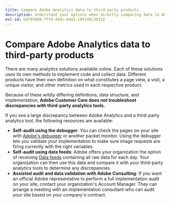 ```yaml
---
title: Compare Adobe Analytics data to third-party products
description: Understand your options when directly comparing data in Adobe Analytics to data collected by other Analytics solutions.
exl-id: b4f85088-7ffd-45dc-bdd1-c0fc8dc3b332
---
```

# Compare Adobe Analytics data to third-party products

There are many analytics solutions available online. Each of these solutions uses its own methods to implement code and collect data. Different products have their own definition on what constitutes a page view, a visit, a unique visitor, and other metrics used in each respective product.

Because of these wildly differing definitions, data structure, and implementation, **Adobe Customer Care does not troubleshoot discrepancies with third-party analytics tools.**

If you see a large discrepancy between Adobe Analytics and a third-party analytics tool, the following resources are available:

* **Self-audit using the debugger**: You can check the pages on your site with [Adobe's debugger](https://docs.adobe.com/content/help/en/debugger/using/experience-cloud-debugger.html) or another packet monitor. Using the debugger lets you validate your implementation to make sure image requests are firing correctly with the right variables.
* **Self-audit using data feeds**: Adobe offers your organization the option of receiving [Data feeds](/help/export/analytics-data-feed/data-feed-overview.md) containing all raw data for each day. Your organization can then use this data and compare it with your third-party analytics tools to determine any discrepancies.
* **Assisted audit and data validation with Adobe Consulting**: If you want an official Adobe representative to perform a full implementation audit on your site, contact your organization's Account Manager. They can arrange a meeting with an implementation consultant who can audit your site based on your company's contract.
